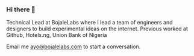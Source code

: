 ### Hi there 👋

<!--
**AyoAlfonso/ayoalfonso** is a ✨ _special_ ✨ repository because its `README.md` (this file) appears on your GitHub profile.

Here are some ideas to get you started:

- 🔭 I’m currently working on ...
- 🌱 I’m currently learning ...
- 👯 I’m looking to collaborate on ...
- 🤔 I’m looking for help with ...
- 💬 Ask me about ...
- 📫 How to reach me: ...
- 😄 Pronouns: ...
- ⚡ Fun fact: ...
-->

Technical Lead at BojaleLabs where I lead a team of engineers and designers to build experimental ideas on the internet.
Previous worked at Github, Hotels.ng, Union Bank of Nigeria

Email me ayo@bojalelabs.com to start a conversation.

